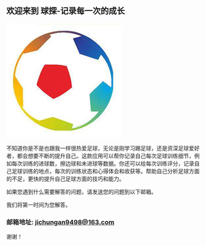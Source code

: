 ## 欢迎来到 球探-记录每一次的成长

![Image](icon-1024.png)

不知道你是不是也跟我一样很热爱足球，无论是刚学习踢足球，还是资深足球爱好者，都会想要不断的提升自己。这款应用可以帮你记录自己每次足球训练细节，例如每次训练的进球数，擦边球和未进球等数据。你还可以给每次训练评分，记录自己足球训练的地点，每次的训练状态和心得体会和收获等。帮助自己分析足球方面的不足，更快的提升自己足球方面的技巧和能力。

如果您遇到什么需要解答的问题，请发送您的问题到以下邮箱。

我们将第一时间为您解答。

### 邮箱地址:  jichungan9498@163.com

谢谢！
